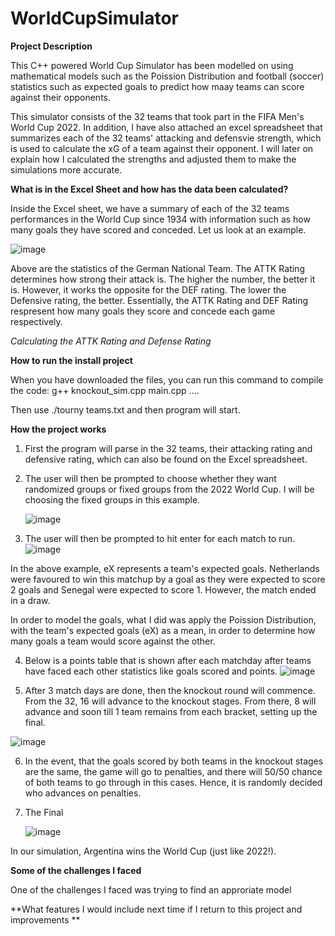 # WorldCupSimulator

**Project Description**

This C++ powered World Cup Simulator has been modelled on using mathematical models such as the Poission Distribution and football (soccer) statistics such as expected goals to predict how maay teams can score against their opponents. 

This simulator consists of the 32 teams that took part in the FIFA Men's World Cup 2022. In addition, I have also attached an excel spreadsheet that summarizes each of the 32 teams' attacking and defensvie strength, which is used to calculate the xG of a team against their opponent. I will later on explain how I calculated the strengths and adjusted them to make the simulations more accurate. 


**What is in the Excel Sheet and how has the data been calculated?** 

Inside the Excel sheet, we have a summary of each of the 32 teams performances in the World Cup since 1934 with information such as how many goals they have scored and conceded. Let us look at an example. 

![image](https://github.com/dkaul09/WorldCupSimulator/assets/111927365/23a4d63f-dd48-455a-9fe8-b7e48669eb33)

Above are the statistics of the German National Team. The ATTK Rating determines how strong their attack is. The higher the number, the better it is. However, it works the opposite for the DEF rating. The lower the Defensive rating, the better. Essentially, the ATTK Rating and DEF Rating respresent how many goals they score and concede each game respectively. 

_Calculating the ATTK Rating and Defense Rating_


**How to run the install project**

When you have downloaded the files, you can run this command to compile the code: g++ knockout_sim.cpp main.cpp ....


Then use ./tourny teams.txt and then program will start. 

**How the project works**

1. First the program will parse in the 32 teams, their attacking rating and defensive rating, which can also be found on the Excel spreadsheet.
2. The user will then be prompted to choose whether they want randomized groups or fixed groups from the 2022 World Cup. I will be choosing the fixed groups in this example.


   ![image](https://github.com/dkaul09/WorldCupSimulator/assets/111927365/f0ae262a-68bb-4ae6-a4a3-8b3e5e8d7c5b)

   
3.  The user will then be prompted to hit enter for each match to run.
   ![image](https://github.com/dkaul09/WorldCupSimulator/assets/111927365/8fd1746e-1b79-4196-aa50-6baab68098e0)

 In the above example, eX represents a team's expected goals. Netherlands were favoured to win this matchup by a goal as they were expected to score 2 goals and Senegal were expected to score 1. 
 However, the match ended in a draw. 

 In order to model the goals, what I did was apply the Poission Distribution, with the team's expected goals (eX) as a mean, in order to determine how many goals a team would score against the other. 

4. Below is a points table that is shown after each matchday after teams have faced each other statistics like goals scored and points.
   ![image](https://github.com/dkaul09/WorldCupSimulator/assets/111927365/78f1b4ae-163c-4376-8d56-b7989e663977)

5. After 3 match days are done, then the knockout round will commence. From the 32, 16 will advance to the knockout stages. From there, 8 will advance and soon till 1 team remains from each bracket, setting up the final.



![image](https://github.com/dkaul09/WorldCupSimulator/assets/111927365/eb11bc21-c510-4f53-a524-35b9537ff066)

   
6. In the event, that the goals scored by both teams in the knockout stages are the same, the game will go to penalties, and there will 50/50 chance of both teams to go through in this cases. Hence, it is randomly decided who advances on penalties.


7. The Final

   ![image](https://github.com/dkaul09/WorldCupSimulator/assets/111927365/408852c3-45ad-41a6-bf07-ad9267bd92bb)



In our simulation, Argentina wins the World Cup (just like 2022!).








**Some of the challenges I faced**

One of the challenges I faced was trying to find an approriate model 



**What features I would include next time if I return to this project and improvements **
